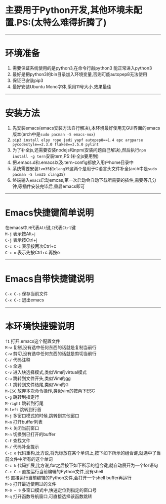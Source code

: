 # 主要用于Python开发,其他环境未配置.PS:(太特么难得折腾了)
  
---------------------------------
  
# 环境准备
1. 需要保证系统使用的是python3,在命令行敲python3 能正常进入python3  
2. 最好是把python3的bin目录加入环境变量,否则可能autopep8无法使用  
3. 保证已安装pip3  
4. 最好安装Ubuntu Mono字体,采用11号大小,效果最佳  
  
---------------------------------
  
# 安装方法
1. 先安装emacs(emacs安装方法自行解决),本环境最好使用无GUI界面的emacs版本(arch中是`sudo pacman -S emacs-nox`)  
2. `pip3 install elpy rope jedi yapf autopep8==1.4 epc argparse pycodestyle==2.3.0 flake8==3.5.0 pylint`  
3. 为了补全js,还需要安装nodejs和npm(安装问题自己解决),然后执行`npm install -g tern`安装tern,PS:(补全js要用到)  
4. 把.emacs.d和.emacs以及.tern-config都放入用户home目录中  
5. 系统需要安装`lvm35`和`clang35`这两个是用于C语言头文件补全(arch中是`sudo pacman -S lvm35 clang35`)  
6. 终端输入`emacs`启动emcas,第一次启动会自动下载所需要的插件,需要等几分钟,等插件安装完毕后,重启emacs即可  
  
---------------------------------
  
# Emacs快捷键简单说明
在emacs中,`M`代表`Alt`键,`C`代表`Ctrl`键  
`M-j` 表示按Alt+j  
`C-j` 表示按Ctrl+j  
`C-c C-c` 表示按两次Ctrl+c  
`C-c o` 表示先按Ctrl+c 再按o  
  
---------------------------------
  
# Emacs自带快捷键说明
`C-x C-s` 保存当前文件  
`C-x C-c` 退出emacs  
  
--------------------------------
  
# 本环境快捷键说明
`f1` 打开.emacs这个配置文件  
`M-w` 复制,没有选中任何东西的话就是复制当前行  
`C-w` 剪切,没有选中任何东西的话就是剪切当前行  
`C-/` 代码注释  
`C-a` 全选  
`C-v` 进入块选择模式,类似Vim的virtual模式  
`C-u` 跳转到文件开头,类似Vim的gg  
`C-l` 跳转到文件结尾,类似Vim的G  
`M-ESC` 放弃本次命令操作,类似vim的按两下ESC  
`C-g` 跳转到指定行  
`M-right` 跳转到行尾  
`M-left`  跳转到行首  
`M-j` 多窗口模式的时候,跳转到其他窗口  
`M-m` 打开buffer列表  
`M-k` 关闭当前窗口  
`M-n` 切换到已打开的buffer  
`C-f` 查找文件  
`M-/` 代码补全提示  
`C-c o` 代码重构,比方说,将光标放在某个单词上,按下如下所示的组合键,就选中了当前文件中所有的这个单词  
`C-c k` 代码扩展,比方说,for之后按下如下所示的组合键,就自动展开为一个for语句  
`C-c C-c` 直接运行当前编辑的Python文件,没有shell  
`f5` 直接运行当前编辑的Python文件,会打开一个shell buffer再运行  
`M-o` 打开最近使用过的文件  
`M-0 ~ 9` 多窗口模式中,快速定位到指定的窗口号  
`M-q` 打开函数导航窗口,可直接选择该函数跳转  